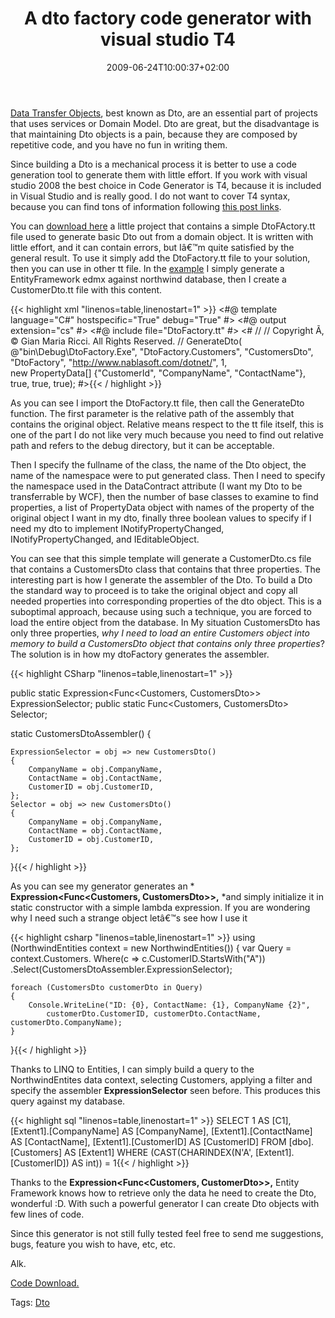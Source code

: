 ﻿---
title: "A dto factory code generator with visual studio T4"
description: ""
date: 2009-06-24T10:00:37+02:00
draft: false
tags: [Entity Framework,Software Architecture]
categories: [Entity Framework,Software Architecture]
---
[Data Transfer Objects](http://en.wikipedia.org/wiki/Data_Transfer_Object), best known as Dto, are an essential part of projects that uses services or Domain Model. Dto are great, but the disadvantage is that maintaining Dto objects is a pain, because they are composed by repetitive code, and you have no fun in writing them.

Since building a Dto is a mechanical process it is better to use a code generation tool to generate them with little effort. If you work with visual studio 2008 the best choice in Code Generator is T4, because it is included in Visual Studio and is really good. I do not want to cover T4 syntax, because you can find tons of information following [this post links](http://www.hanselman.com/blog/T4TextTemplateTransformationToolkitCodeGenerationBestKeptVisualStudioSecret.aspx).

You can [download here](http://www.codewrecks.com/blog/Storage/DtoFactory.zip) a little project that contains a simple DtoFActory.tt file used to generate basic Dto out from a domain object. It is written with little effort, and it can contain errors, but Iâ€™m quite satisfied by the general result. To use it simply add the DtoFactory.tt file to your solution, then you can use in other tt file. In the [example](http://www.codewrecks.com/blog/Storage/DtoFactory.zip) I simply generate a EntityFramework edmx against northwind database, then I create a CustomerDto.tt file with this content.

{{< highlight xml "linenos=table,linenostart=1" >}}
<#@ template language="C#" hostspecific="True" debug="True" #>
<#@ output extension="cs" #>
<#@ include file="DtoFactory.tt" #>
<#
// <copyright file="CustomerDto.tt" company="Gian Maria Ricci">
//  Copyright Ã‚ © Gian Maria Ricci. All Rights Reserved.
// </copyright>
    GenerateDto(
        @"bin\Debug\DtoFactory.Exe", 
        "DtoFactory.Customers",
        "CustomersDto",
        "DtoFactory",
        "http://www.nablasoft.com/dotnet/",
        1,    
        new PropertyData[] {"CustomerId", "CompanyName", "ContactName"},
        true, true, true); 
#>{{< / highlight >}}

<!-- Code inserted with Steve Dunn's Windows Live Writer Code Formatter Plugin.  http://dunnhq.com -->

As you can see I import the DtoFactory.tt file, then call the GenerateDto function. The first parameter is the relative path of the assembly that contains the original object. Relative means respect to the tt file itself, this is one of the part I do not like very much because you need to find out relative path and refers to the debug directory, but it can be acceptable.

Then I specify the fullname of the class, the name of the Dto object, the name of the namespace were to put generated class. Then I need to specify the namespace used in the DataContract attribute (I want my Dto to be transferrable by WCF), then the number of base classes to examine to find properties, a list of PropertyData object with names of the property of the original object I want in my dto, finally three boolean values to specify if I need my dto to implement INotifyPropertyChanged, INotifyPropertyChanged, and IEditableObject.

You can see that this simple template will generate a CustomerDto.cs file that contains a CustomersDto class that contains that three properties. The interesting part is how I generate the assembler of the Dto. To build a Dto the standard way to proceed is to take the original object and copy all needed properties into corresponding properties of the dto object. This is a suboptimal approach, because using such a technique, you are forced to load the entire object from the database. In My situation CustomersDto has only three properties, *why I need to load an entire Customers object into memory to build a CustomersDto object that contains only three properties*? The solution is in how my dtoFactory generates the assembler.

{{< highlight CSharp "linenos=table,linenostart=1" >}}

public static Expression<Func<Customers, CustomersDto>> ExpressionSelector;
public static Func<Customers, CustomersDto> Selector;

static CustomersDtoAssembler()
{

    ExpressionSelector = obj => new CustomersDto()
    {
        CompanyName = obj.CompanyName,
        ContactName = obj.ContactName,
        CustomerID = obj.CustomerID,
    };
    Selector = obj => new CustomersDto()
    {
        CompanyName = obj.CompanyName,
        ContactName = obj.ContactName,
        CustomerID = obj.CustomerID,
    };
}{{< / highlight >}}

<!-- Code inserted with Steve Dunn's Windows Live Writer Code Formatter Plugin.  http://dunnhq.com -->

As you can see my generator generates an * **Expression&lt;Func&lt;Customers, CustomersDto&gt;&gt;,** *and simply initialize it in static constructor with a simple lambda expression. If you are wondering why I need such a strange object letâ€™s see how I use it

{{< highlight csharp "linenos=table,linenostart=1" >}}
using (NorthwindEntities context = new NorthwindEntities())
{
    var Query = context.Customers.
       Where(c => c.CustomerID.StartsWith("A"))
      .Select(CustomersDtoAssembler.ExpressionSelector);

    foreach (CustomersDto customerDto in Query)
    {
        Console.WriteLine("ID: {0}, ContactName: {1}, CompanyName {2}", 
            customerDto.CustomerID, customerDto.ContactName, customerDto.CompanyName);
    }
}{{< / highlight >}}

<!-- Code inserted with Steve Dunn's Windows Live Writer Code Formatter Plugin.  http://dunnhq.com -->

Thanks to LINQ to Entities, I can simply build a query to the NorthwindEntites data context, selecting Customers, applying a filter and specify the assembler  **ExpressionSelector** seen before. This produces this query against my database.

{{< highlight sql "linenos=table,linenostart=1" >}}
SELECT 
1 AS [C1], 
[Extent1].[CompanyName] AS [CompanyName], 
[Extent1].[ContactName] AS [ContactName], 
[Extent1].[CustomerID] AS [CustomerID]
FROM [dbo].[Customers] AS [Extent1]
WHERE (CAST(CHARINDEX(N'A', [Extent1].[CustomerID]) AS int)) = 1{{< / highlight >}}

<!-- Code inserted with Steve Dunn's Windows Live Writer Code Formatter Plugin.  http://dunnhq.com -->

Thanks to the  **Expression&lt;Func&lt;Customers, CustomerDto&gt;&gt;,** Entity Framework knows how to retrieve only the data he need to create the Dto, wonderful :D. With such a powerful generator I can create Dto objects with few lines of code.

Since this generator is not still fully tested feel free to send me suggestions, bugs, feature you wish to have, etc, etc.

Alk.

[Code Download.](http://www.codewrecks.com/blog/Storage/DtoFactory.zip)

Tags: [Dto](http://technorati.com/tag/Dto)
